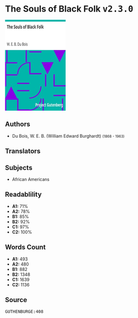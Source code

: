 # The Souls of Black Folk <kbd>v2.3.0</kbd>

![](./cover.medium.jpg "")

## Authors


 - Du Bois, W. E. B. (William Edward Burghardt) <small>(1868 - 1963)</small>

## Translators



## Subjects


 - African Americans

## Readablility


 - **A1:** 71%
 - **A2:** 78%
 - **B1:** 85%
 - **B2:** 92%
 - **C1:** 97%
 - **C2:** 100%

## Words Count


 - **A1:** 493
 - **A2:** 480
 - **B1:** 882
 - **B2:** 1348
 - **C1:** 1639
 - **C2:** 1136

## Source


<kbd>GUTHENBURGE:408</kbd>
